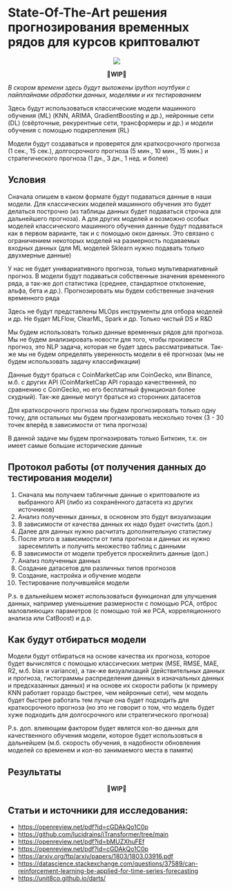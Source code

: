 # State-Of-The-Art решения прогнозирования временных рядов для курсов криптовалют

<p align="center">
 <img src="https://github.com/Omegon226/Cryptocurrency_Rate_Forecasting/assets/69383841/11c2f5bd-4462-413f-a0a5-76533e863f7b"/>
</p>

<p align="center">
  <b>
    🚧WIP🚧
  </b>
</p>

*В скором времени здесь будут выложены ipython ноутбуки с пайплайнами обработки данных, моделями и их тестированием*

Здесь будут использоваться классические модели машинного обучения (ML) (KNN, ARIMA, GradientBoosting и др.), нейронные сети (DL) (свёрточные, рекурентные сети, трансформеры и др.) и модели обучения с помощью подкрепления (RL)

Модели будут создаваться и проверятся для краткосрочного прогноза (1 сек., 15 сек.), долгосрочного прогноза (5 мин., 10 мин., 15 мин.) и стратегического прогноза (1 дн., 3 дн., 1 нед. и более)

## Условия

Сначала опишем в каком формате будут подаваться данные в наши модели. Для классических моделей машинного обучения это будет делаться построчно (из таблицы данных будет подаваться строчка для дальнейшего прогноза). А для других моделей и возможно особых моделей классического машинного обучения данные будут подаваться как в первом варианте, так и с помощью окон данных. Это связано с ограничением некоторых моделей на размерность подаваемых входных данных (для ML моделей Sklearn нужно подавать только двухмерные данные)

У нас не будет унивариативного прогноза, только мультивариативный прогноз. В модели будут подаваться собственные значения временного ряда, а так-же доп статистика (среднее, стандартное отклонение, альфа, бета и др.). Прогнозировать мы будем собственные значения временного ряда

Здесь не будут представлены MLOps инструменты для отбора моделей и др. Не будет MLFlow, ClearML, Spark и др. Только чистый DS и R&D

Мы будем использовать только данные временных рядов для прогноза. Мы не будем анализировать новости для того, чтобы произвести прогноз, это NLP задача, которая не будет здесь рассматриваться. Так-же мы не будем определять уверенность модели в её прогнозах (мы не будем использовать задачу классификации)

Данные будут браться с CoinMarketCap или CoinGecko, или Binance, м.б. с других API (CoinMarketCap API гораздо качественней, по сравнению с CoinGecko, но его бесплатный функционал более скудный). Так-же данные могут браться из сторонних датасетов

Для краткосрочного прогноза мы будем прогнозировать только одну точку, для остальных мы будем прогназировать несколько точек (3 - 30 точек вперёд в зависимости от типа прогноза)

В данной задаче мы будем прогназировать только Биткоин, т.к. он имеет самые большие исторические данные

## Протокол работы (от получения данных до тестирования модели)

1) Сначала мы получаем табличные данные о криптовалюте из выбранного API (либо из сохранённого датасета из других источников)
2) Анализ полученных данных, в основном это будут визуализации
3) В зависимости от качества данных их надо будет очистить (доп.)
4) Далее для данных нужно расчитать дополнительную статистику
5) После этого в зависимости от типа прогноза и данных их нужно заресемплить и получить множество таблиц с данными
6) В зависимости от модели требуется проскейлить данные (доп.)
7) Анализ полученных данных
8) Создание датасетов для различных типов прогнозов
9) Создание, настройка и обучение модели
10) Тестирование получившейся модели

P.s. в дальнейшем может использоваться функционал для улучшения данных, например уменьшение размерности с помощью PCA, отброс маловлияющих параметров (с помощью той же PCA, корреляционного анализа или CatBoost) и д.р.

## Как будут отбираться модели

Модели будут отбираться на основе качества их прогноза, которое будет вычислятся с помощью классических метрик (MSE, RMSE, MAE, R2, м.б. bias и variance), а так-же визуализаций (действительных данных и прогноза, гистограммы распределения данных в изначальных данных и предсказанных данных) и на основе их скорости работы (к примеру KNN работает гораздо быстрее, чем нейронные сети), чем модель будет быстрее работать тем лучше она будет подходить для краткосрочного прогноза (но это не говорит о том, что модель будет хуже подходить для долгосрочного или стратегического прогноза)

P.s. доп. влияющим фактором будет являтся кол-во данных для качественного обучения модели, которое будет использовться в дальнейшем (м.б. скорость обучения, в надобности обновления моделей со временем и кол-во занимаемого места в памяти)

## Результаты

<p align="center">
  <b>
    🚧WIP🚧
  </b>
</p>

## Статьи и источники для исследования:

- https://openreview.net/pdf?id=cGDAkQo1C0p
- https://github.com/lucidrains/iTransformer/tree/main
- https://openreview.net/pdf?id=bMUZXhuFEf
- https://openreview.net/pdf?id=cGDAkQo1C0p
- https://arxiv.org/ftp/arxiv/papers/1803/1803.03916.pdf
- https://datascience.stackexchange.com/questions/37589/can-reinforcement-learning-be-applied-for-time-series-forecasting
- https://unit8co.github.io/darts/

